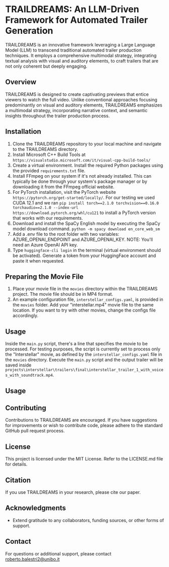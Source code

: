 # TRAILDREAMS: An LLM-Driven Framework for Automated Trailer Generation

TRAILDREAMS is an innovative framework leveraging a Large Language Model (LLM) to transcend traditional automated trailer production techniques. It employs a comprehensive multimodal strategy, integrating textual analysis with visual and auditory elements, to craft trailers that are not only coherent but deeply engaging.

## Overview

TRAILDREAMS is designed to create captivating previews that entice viewers to watch the full video. Unlike conventional approaches focusing predominantly on visual and auditory elements, TRAILDREAMS emphasizes a multimodal strategy, incorporating narrative context, and semantic insights throughout the trailer production process.

## Installation

1. Clone the TRAILDREAMS repository to your local machine and navigate to the TRAILDREAMS directory.
2. Install Microsoft C++ Build Tools at ```https://visualstudio.microsoft.com/it/visual-cpp-build-tools/```
3. Create a virtual environment. Install the required Python packages using the provided `requirements.txt` file.
4. Install FFmpeg on your system if it's not already installed. This can typically be done through your system's package manager or by downloading it from the FFmpeg official website.
5. For PyTorch installation, visit the PyTorch website ```https://pytorch.org/get-started/locally/```. For our testing we used CUDA 12.1 and we ran ```pip install torch==2.1.0 torchvision==0.16.0 torchaudio==2.1.0 --index-url https://download.pytorch.org/whl/cu121``` to install a PyTorch version that works with our requirements.
6. Download and install the SpaCy English model by executing the SpaCy model download command.
```python -m spacy download en_core_web_sm```
7. Add a .env file to the root folder with two variables: AZURE_OPENAI_ENDPOINT and AZURE_OPENAI_KEY. NOTE: You'll need an Azure OpenAI API key.
8. Type ```huggingface-cli login``` in the terminal (virtual environment should be activated). Generate a token from your HuggingFace account and paste it when requested.

## Preparing the Movie File

1. Place your movie file in the `movies` directory within the TRAILDREAMS project. The movie file should be in MP4 format.
2. An example configuration file, `interstellar_configs.yaml`, is provided in the `movies` folder. Add your "interstellar.mp4" movie file to the same location. If you want to try with other movies, change the configs file accordingly.

## Usage


Inside the `main.py` script, there's a line that specifies the movie to be processed. For testing purposes, the script is currently set to process only the "Interstellar" movie, as defined by the `interstellar_configs.yaml` file in the `movies` directory.
Execute the `main.py` script and the output trailer will be saved inside ```projects\interstellar\trailers\final\interstellar_trailer_1_with_voices_with_soundtrack.mp4```.


## Usage
## Contributing

Contributions to TRAILDREAMS are encouraged. If you have suggestions for improvements or wish to contribute code, please adhere to the standard GitHub pull request process.

## License

This project is licensed under the MIT License. Refer to the LICENSE.md file for details.

## Citation

If you use TRAILDREAMS in your research, please cite our paper.

## Acknowledgments

- Extend gratitude to any collaborators, funding sources, or other forms of support.

## Contact

For questions or additional support, please contact roberto.balestri2@unibo.it
